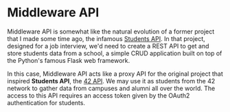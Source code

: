 # Middleware API

Middleware API is somewhat like the natural evolution of a former project that I made some time ago, the infamous [Students API](https://github.com/AdrianWR/StudentsAPI). In that project, designed for a job interview, we'd need to create a REST API to get and store students data from a school, a simple CRUD application built on top of the Python's famous Flask web framework.

In this case, Middleware API acts like a proxy API for the original project that inspired **Students API**, the [42 API](https://api.intra.42.fr/apidoc). We may use it as students from the 42 network to gather data from campuses and alumni all over the world. The access to this API requires an access token given by the OAuth2 authentication for students.  

